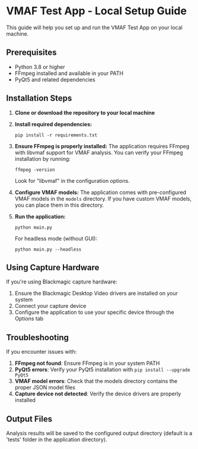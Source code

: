 
# VMAF Test App - Local Setup Guide

This guide will help you set up and run the VMAF Test App on your local machine.

## Prerequisites

- Python 3.8 or higher
- FFmpeg installed and available in your PATH
- PyQt5 and related dependencies

## Installation Steps

1. **Clone or download the repository to your local machine**

2. **Install required dependencies:**
   ```
   pip install -r requirements.txt
   ```

3. **Ensure FFmpeg is properly installed:**
   The application requires FFmpeg with libvmaf support for VMAF analysis. You can verify your FFmpeg installation by running:
   ```
   ffmpeg -version
   ```
   Look for "libvmaf" in the configuration options.

4. **Configure VMAF models:**
   The application comes with pre-configured VMAF models in the `models` directory. If you have custom VMAF models, you can place them in this directory.

5. **Run the application:**
   ```
   python main.py
   ```
   
   For headless mode (without GUI):
   ```
   python main.py --headless
   ```

## Using Capture Hardware

If you're using Blackmagic capture hardware:

1. Ensure the Blackmagic Desktop Video drivers are installed on your system
2. Connect your capture device
3. Configure the application to use your specific device through the Options tab

## Troubleshooting

If you encounter issues with:

1. **FFmpeg not found**: Ensure FFmpeg is in your system PATH
2. **PyQt5 errors**: Verify your PyQt5 installation with `pip install --upgrade PyQt5`
3. **VMAF model errors**: Check that the models directory contains the proper JSON model files
4. **Capture device not detected**: Verify the device drivers are properly installed

## Output Files

Analysis results will be saved to the configured output directory (default is a 'tests' folder in the application directory).
